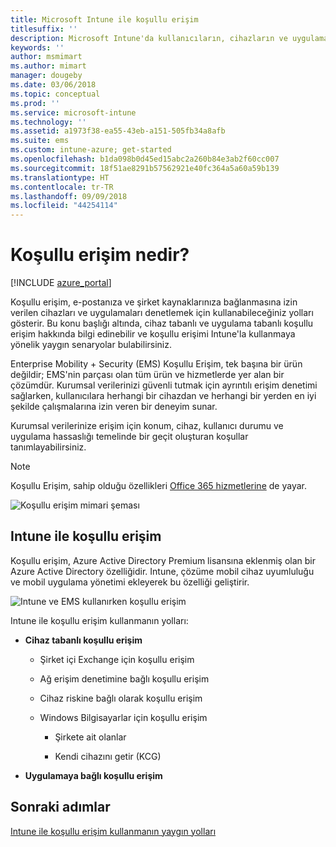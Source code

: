 ```yaml
---
title: Microsoft Intune ile koşullu erişim
titlesuffix: ''
description: Microsoft Intune'da kullanıcıların, cihazların ve uygulamaların şirket kaynaklarına erişmek için uymaları gereken koşulları tanımlamayı öğrenin.
keywords: ''
author: msmimart
ms.author: mimart
manager: dougeby
ms.date: 03/06/2018
ms.topic: conceptual
ms.prod: ''
ms.service: microsoft-intune
ms.technology: ''
ms.assetid: a1973f38-ea55-43eb-a151-505fb34a8afb
ms.suite: ems
ms.custom: intune-azure; get-started
ms.openlocfilehash: b1da098b0d45ed15abc2a260b84e3ab2f60cc007
ms.sourcegitcommit: 18f51ae8291b57562921e40fc364a5a60a59b139
ms.translationtype: HT
ms.contentlocale: tr-TR
ms.lasthandoff: 09/09/2018
ms.locfileid: "44254114"
---
```

# <a name="whats-conditional-access"></a>Koşullu erişim nedir?

[!INCLUDE [azure_portal](./includes/azure_portal.md)]

Koşullu erişim, e-postanıza ve şirket kaynaklarınıza bağlanmasına izin verilen cihazları ve uygulamaları denetlemek için kullanabileceğiniz yolları gösterir. Bu konu başlığı altında, cihaz tabanlı ve uygulama tabanlı koşullu erişim hakkında bilgi edinebilir ve koşullu erişimi Intune'la kullanmaya yönelik yaygın senaryolar bulabilirsiniz.

Enterprise Mobility + Security (EMS) Koşullu Erişim, tek başına bir ürün değildir; EMS'nin parçası olan tüm ürün ve hizmetlerde yer alan bir çözümdür. Kurumsal verilerinizi güvenli tutmak için ayrıntılı erişim denetimi sağlarken, kullanıcılara herhangi bir cihazdan ve herhangi bir yerden en iyi şekilde çalışmalarına izin veren bir deneyim sunar.

Kurumsal verilerinize erişim için konum, cihaz, kullanıcı durumu ve uygulama hassaslığı temelinde bir geçit oluşturan koşullar tanımlayabilirsiniz.

> [!NOTE] 
> Koşullu Erişim, sahip olduğu özellikleri [Office 365 hizmetlerine](https://blogs.technet.microsoft.com/wbaer/2017/02/17/conditional-access-policies-with-sharepoint-online-and-onedrive-for-business/) de yayar.

![Koşullu erişim mimari şeması](./media/ca-diagram-1.png)

## <a name="conditional-access-with-intune"></a>Intune ile koşullu erişim

Koşullu erişim, Azure Active Directory Premium lisansına eklenmiş olan bir Azure Active Directory özelliğidir. Intune, çözüme mobil cihaz uyumluluğu ve mobil uygulama yönetimi ekleyerek bu özelliği geliştirir. 

![Intune ve EMS kullanırken koşullu erişim](./media/intune-with-ca-1.png)

Intune ile koşullu erişim kullanmanın yolları:

-   **Cihaz tabanlı koşullu erişim**

    -   Şirket içi Exchange için koşullu erişim

    -   Ağ erişim denetimine bağlı koşullu erişim

    -   Cihaz riskine bağlı olarak koşullu erişim

    -   Windows Bilgisayarlar için koşullu erişim

        -   Şirkete ait olanlar

        -   Kendi cihazını getir (KCG)

-   **Uygulamaya bağlı koşullu erişim**

## <a name="next-steps"></a>Sonraki adımlar

[Intune ile koşullu erişim kullanmanın yaygın yolları](conditional-access-intune-common-ways-use.md)
